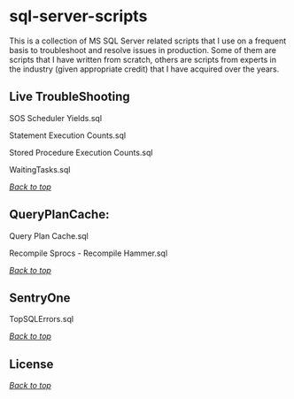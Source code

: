 # sql-server-scripts
This is a collection of MS SQL Server related scripts that I use on a frequent basis to troubleshoot and resolve
issues in production. Some of them are scripts that I have written from scratch, others are scripts from
experts in the industry (given appropriate credit) that I have acquired over the years.

<a name="header1"></a>

## Live TroubleShooting

SOS Scheduler Yields.sql

Statement Execution Counts.sql

Stored Procedure Execution Counts.sql

WaitingTasks.sql

[*Back to top*](#header1)

## QueryPlanCache: 

Query Plan Cache.sql

Recompile Sprocs - Recompile Hammer.sql

[*Back to top*](#header1)

## SentryOne

TopSQLErrors.sql

[*Back to top*](#header1)

## License
[*Back to top*](#header1)

